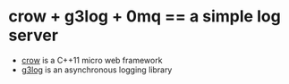 # crow + g3log + 0mq == a simple log server #

- [crow](https://github.com/ipkn/crow) is a C++11 micro web framework
- [g3log](https://github.com/KjellKod/g3log) is an asynchronous logging library

<!-- [![Build Status](https://travis-ci.org/d-led/crow_example.svg)](https://travis-ci.org/d-led/crow_example) -->

